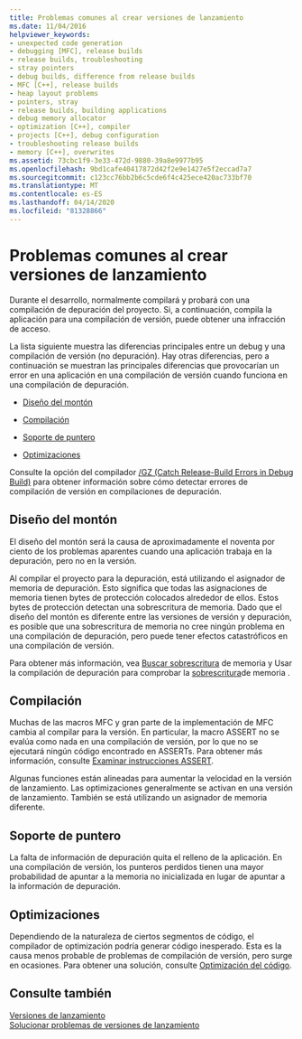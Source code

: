 ```yaml
---
title: Problemas comunes al crear versiones de lanzamiento
ms.date: 11/04/2016
helpviewer_keywords:
- unexpected code generation
- debugging [MFC], release builds
- release builds, troubleshooting
- stray pointers
- debug builds, difference from release builds
- MFC [C++], release builds
- heap layout problems
- pointers, stray
- release builds, building applications
- debug memory allocator
- optimization [C++], compiler
- projects [C++], debug configuration
- troubleshooting release builds
- memory [C++], overwrites
ms.assetid: 73cbc1f9-3e33-472d-9880-39a8e9977b95
ms.openlocfilehash: 9bd1cafe40417872d42f2e9e1427e5f2eccad7a7
ms.sourcegitcommit: c123cc76bb2b6c5cde6f4c425ece420ac733bf70
ms.translationtype: MT
ms.contentlocale: es-ES
ms.lasthandoff: 04/14/2020
ms.locfileid: "81328866"
---
```

# <a name="common-problems-when-creating-a-release-build"></a>Problemas comunes al crear versiones de lanzamiento

Durante el desarrollo, normalmente compilará y probará con una compilación de depuración del proyecto. Si, a continuación, compila la aplicación para una compilación de versión, puede obtener una infracción de acceso.

La lista siguiente muestra las diferencias principales entre un debug y una compilación de versión (no depuración). Hay otras diferencias, pero a continuación se muestran las principales diferencias que provocarían un error en una aplicación en una compilación de versión cuando funciona en una compilación de depuración.

- [Diseño del montón](#_core_heap_layout)

- [Compilación](#_core_compilation)

- [Soporte de puntero](#_core_pointer_support)

- [Optimizaciones](#_core_optimizations)

Consulte la opción del compilador [/GZ (Catch Release-Build Errors in Debug Build)](reference/gz-enable-stack-frame-run-time-error-checking.md) para obtener información sobre cómo detectar errores de compilación de versión en compilaciones de depuración.

## <a name="heap-layout"></a><a name="_core_heap_layout"></a>Diseño del montón

El diseño del montón será la causa de aproximadamente el noventa por ciento de los problemas aparentes cuando una aplicación trabaja en la depuración, pero no en la versión.

Al compilar el proyecto para la depuración, está utilizando el asignador de memoria de depuración. Esto significa que todas las asignaciones de memoria tienen bytes de protección colocados alrededor de ellos. Estos bytes de protección detectan una sobrescritura de memoria. Dado que el diseño del montón es diferente entre las versiones de versión y depuración, es posible que una sobrescritura de memoria no cree ningún problema en una compilación de depuración, pero puede tener efectos catastróficos en una compilación de versión.

Para obtener más información, vea [Buscar sobrescritura](checking-for-memory-overwrites.md) de memoria y Usar la compilación de depuración para comprobar la [sobrescritura](using-the-debug-build-to-check-for-memory-overwrite.md)de memoria .

## <a name="compilation"></a><a name="_core_compilation"></a>Compilación

Muchas de las macros MFC y gran parte de la implementación de MFC cambia al compilar para la versión. En particular, la macro ASSERT no se evalúa como nada en una compilación de versión, por lo que no se ejecutará ningún código encontrado en ASSERTs. Para obtener más información, consulte [Examinar instrucciones ASSERT](using-verify-instead-of-assert.md).

Algunas funciones están alineadas para aumentar la velocidad en la versión de lanzamiento. Las optimizaciones generalmente se activan en una versión de lanzamiento. También se está utilizando un asignador de memoria diferente.

## <a name="pointer-support"></a><a name="_core_pointer_support"></a>Soporte de puntero

La falta de información de depuración quita el relleno de la aplicación. En una compilación de versión, los punteros perdidos tienen una mayor probabilidad de apuntar a la memoria no inicializada en lugar de apuntar a la información de depuración.

## <a name="optimizations"></a><a name="_core_optimizations"></a>Optimizaciones

Dependiendo de la naturaleza de ciertos segmentos de código, el compilador de optimización podría generar código inesperado. Esta es la causa menos probable de problemas de compilación de versión, pero surge en ocasiones. Para obtener una solución, consulte [Optimización del código](optimizing-your-code.md).

## <a name="see-also"></a>Consulte también

[Versiones de lanzamiento](release-builds.md)<br/>
[Solucionar problemas de versiones de lanzamiento](fixing-release-build-problems.md)
